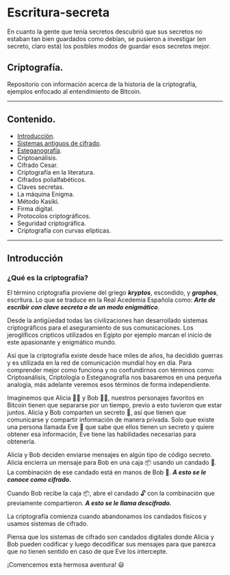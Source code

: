 # Escritura-secreta
En cuanto la gente que tenía secretos descubrió que sus secretos no estaban tan bien guardados como debían, se pusieron a investigar (en secreto, claro está) los posibles modos de guardar esos secretos mejor. 

## Criptografía. 

Repositorio con información acerca de la historia de la criptografía, ejemplos enfocado al entendimiento de Bitcoin. 

---
## Contenido.

- [Introducción](#introducción).
- [Sistemas antiguos de cifrado](sistemas_antiguos_de_cifrado.md).
- [Esteganografía](esteganografia.md).
- Criptoanálisis.
- Cifrado Cesar.
- Criptografía en la literatura.
- Cifrados polialfabéticos.
- Claves secretas.
- La máquina Enigma.
- Método Kasiki.
- Firma digital.
- Protocolos criptográficos.
- Seguridad criptográfica. 
- Criptografía con curvas elípticas.

---

## Introducción 

### ¿Qué es la criptografía?

El término criptografía proviene del griego __*kryptos*__, escondido, y __*graphos*__, escritura. Lo que se traduce en la Real Acedemia Española como: __*Arte de escribir con clave secreta o de un modo enigmático*__.

Desde la antigüedad todas las civilizaciones han desarrollado sistemas criptográficos para el aseguramiento de sus comunicaciones. Los jeroglíficos crípticos utilizados en Egipto por ejemplo marcan el inicio de este apasionante y enigmático mundo. 

Así que la criptografía existe desde hace miles de años, ha decidido guerras y es utilizada en la red de comunicación mundial hoy en día.
Para comprender mejor como funciona y no confundirnos con términos como: Criptoanálisis, Criptología o Esteganografía nos basaremos en una pequeña analogía, más adelante veremos esos términos de forma independiente. 

Imaginemos que Alicia :woman_technologist: y Bob :man_technologist:, nuestros personajes favoritos en Bitcoin tienen que separarse por un tiempo, previo a esto tuvieron que estar juntos. 
Alicia y Bob comparten un secreto :see_no_evil:, así que tienen que comunicarse y compartir información de manera privada. Solo que existe una persona llamada Eve :woman: que sabe que ellos tienen un secreto y quiere obtener esa información, Eve tiene las habilidades necesarias para obtenerla. 

Alicia y Bob deciden enviarse mensajes en algún tipo de código secreto. Alicia encierra un mensaje para Bob en una caja :package: usando un candado :closed_lock_with_key:. La combinación de ese candado está en manos de Bob :key:. __*A esto se le conoce como cifrado.*__

Cuando Bob recibe la caja :package:, abre el candado :unlock: con la combinación que previamente compartieron. __*A esto se le llama descifrado.*__

La criptografía comienza cuando abandonamos los candados físicos y usamos sistemas de cifrado.

Piensa que los sistemas de cifrado son candados digitales donde Alicia y Bob pueden codificar y luego decodificar sus mensajes para que parezca que no tienen sentido en caso de que Eve los intercepte. 

¡Comencemos esta hermosa aventura! :smiley:
